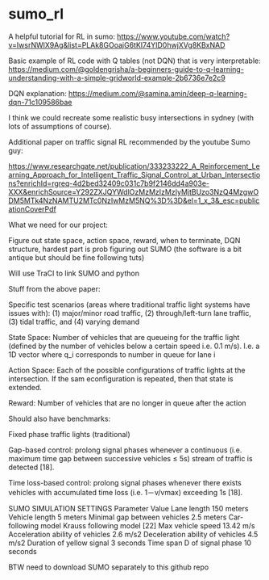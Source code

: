 # sumo_rl

A helpful tutorial for RL in sumo:
https://www.youtube.com/watch?v=IwsrNWlX9Ag&list=PLAk8GOoajG6tKI74YID0hwjXVg8KBxNAD

Basic example of RL code with Q tables (not DQN) that is very interpretable:
https://medium.com/@goldengrisha/a-beginners-guide-to-q-learning-understanding-with-a-simple-gridworld-example-2b6736e7e2c9

DQN explanation:
https://medium.com/@samina.amin/deep-q-learning-dqn-71c109586bae

I think we could recreate some realistic busy intersections in sydney (with lots of assumptions of course).


Additional paper on traffic signal RL recommended by the youtube Sumo guy:

https://www.researchgate.net/publication/333233222_A_Reinforcement_Learning_Approach_for_Intelligent_Traffic_Signal_Control_at_Urban_Intersections?enrichId=rgreq-4d2bed32409c031c7b9f2146dd4a903e-XXX&enrichSource=Y292ZXJQYWdlOzMzMzIzMzIyMjtBUzo3NzQ4MzgwODM5MTk4NzNAMTU2MTc0NzIwMzM5NQ%3D%3D&el=1_x_3&_esc=publicationCoverPdf



What we need for our project:

Figure out state space, action space, reward, when to terminate, DQN structure, hardest part is prob figuring out SUMO (the software is a bit antique but should be fine following tuts)

Will use TraCI to link SUMO and python

Stuff from the above paper:

Specific test scenarios (areas where traditional traffic light systems have issues with): 
(1) major/minor road traffic, 
(2) through/left-turn lane traffic, 
(3) tidal traffic, and 
(4) varying demand 

State Space:
Number of vehicles that are queueing for the traffic light (defined by the number of vehicles below a certain speed i.e. 0.1 m/s).
I.e. a 1D vector where q_i corresponds to number in queue for lane i

Action Space:
Each of the possible configurations of traffic lights at the intersection. If the sam econfiguration is repeated, then that state is extended.

Reward:
Number of vehicles that are no longer in queue after the action

Should also have benchmarks:

Fixed phase traffic lights (traditional)

Gap-based control:  prolong signal phases whenever 
a continuous (i.e. maximum time gap between 
successive vehicles ≤ 5s) stream of traffic is detected 
[18]. 

Time loss-based control: prolong signal phases 
whenever there exists vehicles with accumulated 
time loss (i.e. 1－v/vmax) exceeding 1s [18]. 






SUMO SIMULATION SETTINGS
Parameter                           Value 
Lane length                         150 meters 
Vehicle length                      5 meters 
Minimal gap between vehicles        2.5 meters 
Car-following model                 Krauss following model [22] 
Max vehicle speed                   13.42 m/s 
Acceleration ability of vehicles    2.6 m/s2 
Deceleration ability of vehicles    4.5 m/s2 
Duration of yellow signal           3 seconds 
Time span D of signal phase         10 seconds 


BTW need to download SUMO separately to this github repo
